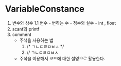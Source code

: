 #  VariableConstance

1. 변수와 상수
    1.1 변수
        - 변하는 수
        - 정수와 실수
            - int , float        
2. scanf와 printf
3. comment
    - 주석을 사용하는 법
        1. /* ㄱㄴㄷㄹㅁㅂㅅ */
        2. // ㄱㄴㄷㄹㅁㅂㅅ
    - 주석을 이용해서 코드에 대한 설명으로 활용한다.
